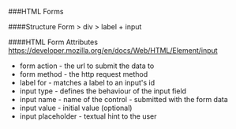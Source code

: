 ###HTML Forms 

####Structure
Form > div > label + input 

####HTML Form Attributes https://developer.mozilla.org/en/docs/Web/HTML/Element/input
- form action - the url to submit the data to 
- form method - the http request method
- label for - matches a label to an input's id 
- input type - defines the behaviour of the input field 
- input name - name of the control - submitted with the form data
- input value - initial value (optional)
- input placeholder - textual hint to the user 